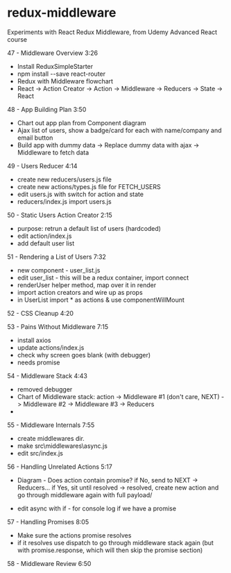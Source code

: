 # redux-middleware
Experiments with React Redux Middleware, from Udemy Advanced React course

47 - Middleware Overview 3:26  

* Install ReduxSimpleStarter
* npm install --save react-router
* Redux with Middleware flowchart
* React -> Action Creator -> Action -> Middleware -> Reducers -> State -> React

48 - App Building Plan 3:50  

* Chart out app plan from Component diagram
* Ajax list of users, show a badge/card for each with name/company and email button
* Build app with dummy data -> Replace dummy data with ajax -> Middleware to fetch data


49 - Users Reducer 4:14  
* create new reducers/users.js file
* create new actions/types.js file for FETCH_USERS
* edit users.js with switch for action and state
* reducers/index.js import users.js

50 - Static Users Action Creator 2:15  

* purpose: retrun a default list of users (hardcoded)
* edit action/index.js
* add default user list

51 - Rendering a List of Users 7:32  

* new component - user_list.js
* edit user_list - this will be a redux container, import connect
* renderUser helper method, map over it in render
* import action creators and wire up as props
* in UserList import * as actions & use componentWillMount

52 - CSS Cleanup 4:20  

53 - Pains Without Middleware 7:15  

* install axios
* update actions/index.js
* check why screen goes blank (with debugger)
* needs promise

54 - Middleware Stack 4:43  
* removed debugger
* Chart of Middleware stack: action -> Middleware #1 (don't care, NEXT) -> Middleware #2 -> Middleware #3 -> Reducers
*

55 - Middleware Internals 7:55

* create middlewares dir.
* make src\middlewares\async.js
* edit src/index.js

56 - Handling Unrelated Actions 5:17  

* Diagram - Does action contain promise? if No, send to NEXT -> Reducers... if Yes, sit until resolved -> resolved, create new action and go through middleware again with full payload/

* edit async with if - for console log if we have a promise

57 - Handling Promises 8:05  

* Make sure the actions promise resolves
* if it resolves use dispatch to go through middleware stack again (but with promise.response, which will then skip the promise section)


58 - Middleware Review 6:50
